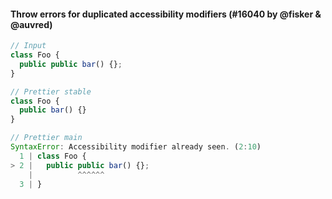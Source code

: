 #### Throw errors for duplicated accessibility modifiers (#16040 by @fisker & @auvred)

<!-- prettier-ignore -->
```jsx
// Input
class Foo {
  public public bar() {};
}

// Prettier stable
class Foo {
  public bar() {}
}

// Prettier main
SyntaxError: Accessibility modifier already seen. (2:10)
  1 | class Foo {
> 2 |   public public bar() {};
    |          ^^^^^^
  3 | }
```
